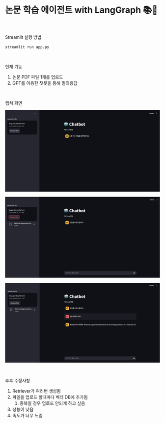 # 논문 학습 에이전트 with LangGraph 📚🤖



<br/>

Streamlit 실행 방법

```cmd
streamlit run app.py
```



<br/>

현재 기능

1. 논문 PDF 파일 1개를 업로드
2. GPT를 이용한 챗봇을 통해 질의응답

<br/>

캡쳐 화면

![image-1](./img/image-1.png)

![image-2](./img/image-2.png)

![image-3](./img/image-3.png)



<br/>

추후 수정사항

1. Retriever가 여러번 생성됨
2. 파일을 업로드 할때마다 벡터 DB에 추가됨
   1. 중복일 경우 업로드 안되게 하고 싶음
3. 성능이 낮음
4. 속도가 너무 느림



<br/>


